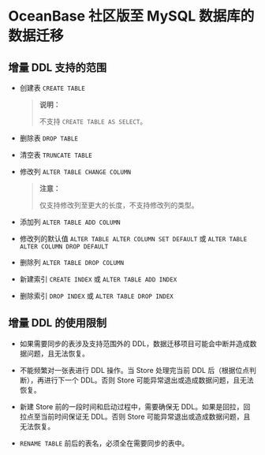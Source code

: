 # OceanBase 社区版至 MySQL 数据库的数据迁移

## 增量 DDL 支持的范围

* 创建表 `CREATE TABLE`

    >**说明：**
    >
    >不支持 `CREATE TABLE AS SELECT`。

* 删除表 `DROP TABLE`

* 清空表 `TRUNCATE TABLE`

* 修改列 `ALTER TABLE CHANGE COLUMN`

    >**注意：**
    >
    >仅支持修改列至更大的长度，不支持修改列的类型。

* 添加列 `ALTER TABLE ADD COLUMN`

* 修改列的默认值 `ALTER TABLE ALTER COLUMN SET DEFAULT` 或 `ALTER TABLE ALTER COLUMN DROP DEFAULT`

* 删除列 `ALTER TABLE DROP COLUMN`

* 新建索引 `CREATE INDEX` 或 `ALTER TABLE ADD INDEX`

* 删除索引 `DROP INDEX` 或 `ALTER TABLE DROP INDEX`

## 增量 DDL 的使用限制

* 如果需要同步的表涉及支持范围外的 DDL，数据迁移项目可能会中断并造成数据问题，且无法恢复。

* 不能频繁对一张表进行 DDL 操作。当 Store 处理完当前 DDL 后（根据位点判断），再进行下一个 DDL。否则 Store 可能异常退出或造成数据问题，且无法恢复。

* 新建 Store 前的一段时间和启动过程中，需要确保无 DDL。如果是回拉，回拉点至当前时间保证无 DDL。否则 Store 可能异常退出或造成数据问题，且无法恢复。

* `RENAME TABLE` 前后的表名，必须全在需要同步的表中。
